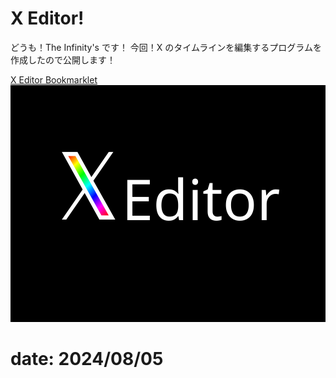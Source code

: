 # X Editor!

どうも！The Infinity's です！
今回！X のタイムラインを編集するプログラムを作成したので公開します！

<a href="" id="x-editor-source">
X Editor Bookmarklet
</a>
<script>
  document.querySelector("#x-editor-source").href=`javascript:const timeline_div=document.querySelector("#react-root > div > div > div.css-175oi2r.r-1f2l425.r-13qz1uu.r-417010.r-18u37iz > main > div > div > div > div.css-175oi2r.r-kemksi.r-1kqtdi0.r-1ua6aaf.r-th6na.r-1phboty.r-16y2uox.r-184en5c.r-1c4cdxw.r-1t251xo.r-f8sm7e.r-13qz1uu.r-1ye8kvj > div > div:nth-child(3) > div > div > section > div > div"),x_editor={max:()=>{const t=document.querySelector("#x-editor");"98%"==t.style.width?t.style.width="auto":t.style.width="98%"},hide:()=>{const t=document.querySelector("#x-editor-hide"),e=document.querySelector("#x-editor");"none"==e.style.display?(e.style.display="",t.style.opacity="1"):(e.style.display="none",t.style.opacity="0")},copy_post_content:()=>{const t=parseInt(document.querySelector('#x-editor>input[data-type="target_position"]').value);timeline_div.prepend(timeline_div.children[t].importNode())},remove_post_content:()=>{const t=parseInt(document.querySelector('#x-editor>input[data-type="target_position"]').value);timeline_div.children[t].remove()},get_post_content:()=>{const t=parseInt(document.querySelector('#x-editor>input[data-type="target_position"]').value);document.querySelector('#x-editor>textarea[data-type="content"]').value=timeline_div.children[t].innerHTML},edit_post_content:()=>{const t=parseInt(document.querySelector('#x-editor>input[data-type="target_position"]').value),e=document.querySelector('#x-editor>textarea[data-type="content"]');timeline_div.children[t].innerHTML=e.value.replace("&amp;","&").replace("&lt;","<").replace("&gt;",">")}},x_editor_source={html:' <button id="x-editor-max">□</button> <h1>X Post Editor</h1> <p>target position</p> <input data-type="target_position" type="text" /> <button data-type="target_position">get content</button> <p>content</p> <textarea data-type="content"></textarea><br /> <button data-type="edit">edit</button><br /> <button data-type="remove">remove</button><br /> <button data-type="copy">copy</button> ',css:" #x-editor{ padding:0; position:fixed; z-index:1000000; width:auto; height:100%; top:0; right:0; background-color:black; color:white; border:2px solid aqua; border-radius:10px 0 0 10px; } #x-editor-hide{ text-align:center; padding:0; position:fixed; z-index:10000000; width:40px; height:24px; top:0; right:0; background-color:black; color:white; border:2px solid aqua; } #x-editor-max{ text-align:center; font-weight:600; padding:0; position:fixed; z-index:10000000; width:40px; height:24px; top:0; right:40px; background-color:black; color:white; border:2px solid aqua; border-radius:0 0 0 10px; } #x-editor>input, #x-editor>button{ background-color:black; color:white; border:2px solid aqua; border-radius:10px; } #x-editor>textarea{ background-color:black; color:white; width:100%; height:50%; border:2px solid aqua; } "},init=()=>{const t=document.createElement("style");t.innerHTML=x_editor_source.css,document.body.append(t);const e=document.createElement("div");e.innerHTML=x_editor_source.html,e.id="x-editor",document.body.append(e),document.querySelector('#x-editor>button[data-type="target_position"]').addEventListener("click",x_editor.get_post_content),document.querySelector('#x-editor>button[data-type="edit"]').addEventListener("click",x_editor.edit_post_content),document.querySelector('#x-editor>button[data-type="remove"]').addEventListener("click",x_editor.remove_post_content),document.querySelector('#x-editor>button[data-type="copy"]').addEventListener("click",x_editor.copy_post_content);const o=document.createElement("button");o.innerHTML="x",o.id="x-editor-hide",o.addEventListener("click",x_editor.hide),document.querySelector("#x-editor-max").addEventListener("click",x_editor.max),document.body.append(o)};init();void(0);`;
</script>
<img style="width:auto;" src="./thumbnail.svg">

# date: 2024/08/05
